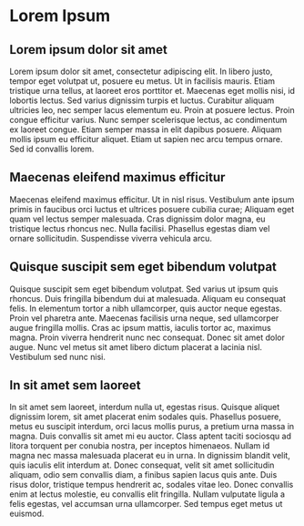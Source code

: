 # Lorem Ipsum

## Lorem ipsum dolor sit amet

Lorem ipsum dolor sit amet, consectetur adipiscing elit. In libero justo, tempor eget volutpat ut, posuere eu metus. Ut in facilisis mauris. Etiam tristique urna tellus, at laoreet eros porttitor et. Maecenas eget mollis nisi, id lobortis lectus. Sed varius dignissim turpis et luctus. Curabitur aliquam ultricies leo, nec semper lacus elementum eu. Proin at posuere lectus. Proin congue efficitur varius. Nunc semper scelerisque lectus, ac condimentum ex laoreet congue. Etiam semper massa in elit dapibus posuere. Aliquam mollis ipsum eu efficitur aliquet. Etiam ut sapien nec arcu tempus ornare. Sed id convallis lorem.

## Maecenas eleifend maximus efficitur

Maecenas eleifend maximus efficitur. Ut in nisl risus. Vestibulum ante ipsum primis in faucibus orci luctus et ultrices posuere cubilia curae; Aliquam eget quam vel lectus semper malesuada. Cras dignissim dolor magna, eu tristique lectus rhoncus nec. Nulla facilisi. Phasellus egestas diam vel ornare sollicitudin. Suspendisse viverra vehicula arcu.


## Quisque suscipit sem eget bibendum volutpat

Quisque suscipit sem eget bibendum volutpat. Sed varius ut ipsum quis rhoncus. Duis fringilla bibendum dui at malesuada. Aliquam eu consequat felis. In elementum tortor a nibh ullamcorper, quis auctor neque egestas. Proin vel pharetra ante. Maecenas facilisis urna neque, sed ullamcorper augue fringilla mollis. Cras ac ipsum mattis, iaculis tortor ac, maximus magna. Proin viverra hendrerit nunc nec consequat. Donec sit amet dolor augue. Nunc vel metus sit amet libero dictum placerat a lacinia nisl. Vestibulum sed nunc nisi.

## In sit amet sem laoreet

In sit amet sem laoreet, interdum nulla ut, egestas risus. Quisque aliquet dignissim lorem, sit amet placerat enim sodales quis. Phasellus posuere, metus eu suscipit interdum, orci lacus mollis purus, a pretium urna massa in magna. Duis convallis sit amet mi eu auctor. Class aptent taciti sociosqu ad litora torquent per conubia nostra, per inceptos himenaeos. Nullam id magna nec massa malesuada placerat eu in urna. In dignissim blandit velit, quis iaculis elit interdum at. Donec consequat, velit sit amet sollicitudin aliquam, odio sem convallis diam, a finibus sapien lacus quis ante. Duis risus dolor, tristique tempus hendrerit ac, sodales vitae leo. Donec convallis enim at lectus molestie, eu convallis elit fringilla. Nullam vulputate ligula a felis egestas, vel accumsan urna ullamcorper. Sed tempus eget metus ut euismod.